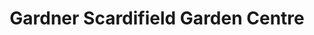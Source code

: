 ---
title: "Gardner Scardifield Garden Centre"
url: /lancing/gardner-scardifield-garden-centre/
shop: Garten-Center
---
